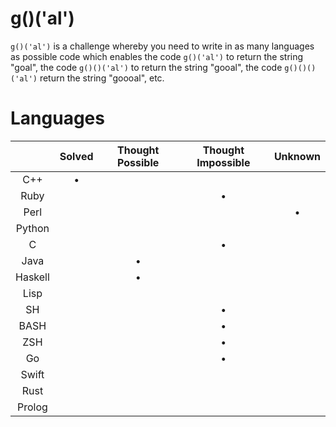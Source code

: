 # g()('al')

`g()('al')` is a challenge whereby you need to write in as many languages as
possible code which enables the code `g()('al')` to return the string "goal",
the code `g()()('al')` to return the string "gooal", the code `g()()()('al')`
return the string "goooal", etc.

# Languages

|         | Solved | Thought Possible | Thought Impossible | Unknown |
|:-------:|:------:|:----------------:|:------------------:|:-------:|
| C++     | &bull; |                  |                    |         |
| Ruby    |        |                  |       &bull;       |         |
| Perl    |        |                  |                    |  &bull; |
| Python  |        |                  |                    |         |
| C       |        |                  |       &bull;       |         |
| Java    |        |      &bull;      |                    |         |
| Haskell |        |      &bull;      |                    |         |
| Lisp    |        |                  |                    |         |
| SH      |        |                  |       &bull;       |         |
| BASH    |        |                  |       &bull;       |         |
| ZSH     |        |                  |       &bull;       |         |
| Go      |        |                  |       &bull;       |         |
| Swift   |        |                  |                    |         |
| Rust    |        |                  |                    |         |
| Prolog  |        |                  |                    |         |
